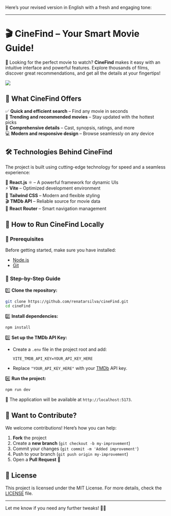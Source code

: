 Here’s your revised version in English with a fresh and engaging tone:  

---

# 🎬 **CineFind – Your Smart Movie Guide!**  

🚀 Looking for the perfect movie to watch? **CineFind** makes it easy with an intuitive interface and powerful features. Explore thousands of films, discover great recommendations, and get all the details at your fingertips!  

<img center="right" src="https://img001.prntscr.com/file/img001/2JaqEjhiQ5iFeeuiI3FrUw.png" />  

## 🎥 **What CineFind Offers**  

✅ **Quick and efficient search** – Find any movie in seconds  
🌟 **Trending and recommended movies** – Stay updated with the hottest picks  
📖 **Comprehensive details** – Cast, synopsis, ratings, and more  
💻 **Modern and responsive design** – Browse seamlessly on any device  

## 🛠️ **Technologies Behind CineFind**  

The project is built using cutting-edge technology for speed and a seamless experience:  

🔹 **React.js** ⚛️ – A powerful framework for dynamic UIs  
⚡ **Vite** – Optimized development environment  
🎨 **Tailwind CSS** – Modern and flexible styling  
🎬 **TMDb API** – Reliable source for movie data  
🚏 **React Router** – Smart navigation management  

## 🚀 **How to Run CineFind Locally**  

### 🔹 **Prerequisites**  

Before getting started, make sure you have installed:  

- [Node.js](https://nodejs.org/)  
- [Git](https://git-scm.com/)  

### 🔹 **Step-by-Step Guide**  

1️⃣ **Clone the repository:**  

```sh
git clone https://github.com/renatarsilva/cineFind.git
cd cineFind
```  

2️⃣ **Install dependencies:**  

```sh
npm install
```  

3️⃣ **Set up the TMDb API Key:**  

- Create a `.env` file in the project root and add:  
  ```env
  VITE_TMDB_API_KEY=YOUR_API_KEY_HERE
  ```  
- Replace `"YOUR_API_KEY_HERE"` with your [TMDb](https://www.themoviedb.org/) API key.  

4️⃣ **Run the project:**  

```sh
npm run dev
```  

🔗 The application will be available at `http://localhost:5173`.  

## 🤝 **Want to Contribute?**  

We welcome contributions! Here’s how you can help:  

1. **Fork** the project  
2. Create a **new branch** (`git checkout -b my-improvement`)  
3. Commit your changes (`git commit -m 'Added improvement'`)  
4. Push to your branch (`git push origin my-improvement`)  
5. Open a **Pull Request** 🚀  

## 📜 **License**  

This project is licensed under the MIT License. For more details, check the [LICENSE](LICENSE) file.  

---  

Let me know if you need any further tweaks! 🚀🍿